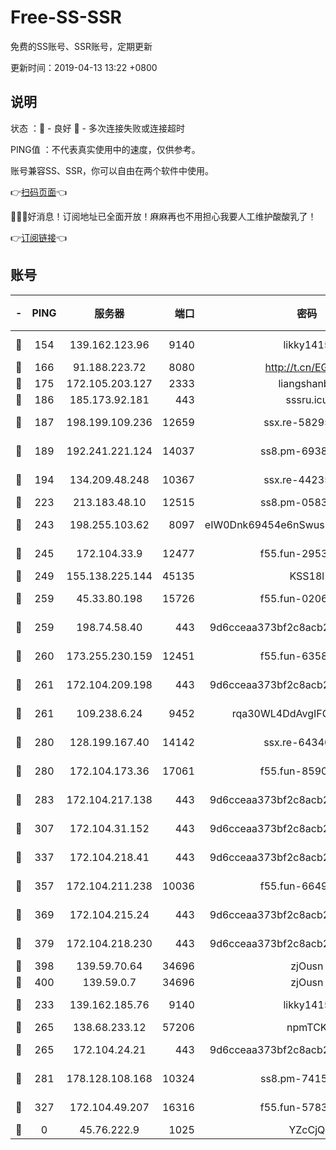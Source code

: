 # Free-SS-SSR

免费的SS账号、SSR账号，定期更新

更新时间：2019-04-13 13:22 +0800

## 说明

状态     ：🙂 - 良好 🙁 - 多次连接失败或连接超时

PING值   ：不代表真实使用中的速度，仅供参考。

账号兼容SS、SSR，你可以自由在两个软件中使用。

👉[扫码页面](https://liesauer.github.io/Free-SS-SSR/)👈

🎉🎉🎉好消息！订阅地址已全面开放！麻麻再也不用担心我要人工维护酸酸乳了！

👉[订阅链接](https://www.liesauer.net/yogurt/subscribe?ACCESS_TOKEN=DAYxR3mMaZAsaqUb)👈

## 账号

|-|PING|服务器|端口|密码|加密方式|区域|
|:----:|:----:|:-----:|-----:|:----:|:----:|:----:|
|🙂|154|139.162.123.96|9140|likky1415|aes-256-cfb|JP|
|🙂|166|91.188.223.72|8080|http://t.cn/EGJIyrl|rc4-md5|RU|
|🙂|175|172.105.203.127|2333|liangshanbo|chacha20|JP|
|🙂|186|185.173.92.181|443|sssru.icu|rc4-md5|RU|
|🙂|187|198.199.109.236|12659|ssx.re-58295058|aes-256-cfb|US|
|🙂|189|192.241.221.124|14037|ss8.pm-69381959|aes-256-cfb|US|
|🙂|194|134.209.48.248|10367|ssx.re-44235297|aes-256-cfb|US|
|🙂|223|213.183.48.10|12515|ss8.pm-05839266|rc4-md5|RU|
|🙂|243|198.255.103.62|8097|eIW0Dnk69454e6nSwuspv9DmS201tQ0D|aes-256-cfb|US|
|🙂|245|172.104.33.9|12477|f55.fun-29530390|aes-256-cfb|SG|
|🙂|249|155.138.225.144|45135|KSS18l|rc4-md5|US|
|🙂|259|45.33.80.198|15726|f55.fun-02063639|aes-256-cfb|US|
|🙂|259|198.74.58.40|443|9d6cceaa373bf2c8acb22e60b6a58be6|aes-256-cfb|US|
|🙂|260|173.255.230.159|12451|f55.fun-63588233|aes-256-cfb|US|
|🙂|261|172.104.209.198|443|9d6cceaa373bf2c8acb22e60b6a58be6|aes-256-cfb|US|
|🙂|261|109.238.6.24|9452|rqa30WL4DdAvgIFG6Fs3znzTa|aes-256-cfb|FR|
|🙂|280|128.199.167.40|14142|ssx.re-64340136|aes-256-cfb|SG|
|🙂|280|172.104.173.36|17061|f55.fun-85909162|aes-256-cfb|SG|
|🙂|283|172.104.217.138|443|9d6cceaa373bf2c8acb22e60b6a58be6|aes-256-cfb|US|
|🙂|307|172.104.31.152|443|9d6cceaa373bf2c8acb22e60b6a58be6|aes-256-cfb|US|
|🙂|337|172.104.218.41|443|9d6cceaa373bf2c8acb22e60b6a58be6|aes-256-cfb|US|
|🙂|357|172.104.211.238|10036|f55.fun-66495968|aes-256-cfb|US|
|🙂|369|172.104.215.24|443|9d6cceaa373bf2c8acb22e60b6a58be6|aes-256-cfb|US|
|🙂|379|172.104.218.230|443|9d6cceaa373bf2c8acb22e60b6a58be6|aes-256-cfb|US|
|🙂|398|139.59.70.64|34696|zjOusn|chacha20|IN|
|🙂|400|139.59.0.7|34696|zjOusn|chacha20|IN|
|🙂|233|139.162.185.76|9140|likky1415|aes-256-cfb|DE|
|🙂|265|138.68.233.12|57206|npmTCK|rc4-md5|US|
|🙂|265|172.104.24.21|443|9d6cceaa373bf2c8acb22e60b6a58be6|aes-256-cfb|US|
|🙂|281|178.128.108.168|10324|ss8.pm-74157467|aes-256-cfb|SG|
|🙁|327|172.104.49.207|16316|f55.fun-57839561|aes-256-cfb|SG|
|🙁|0|45.76.222.9|1025|YZcCjQ|rc4-md5|JP|
